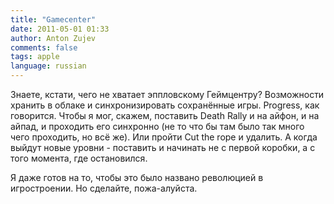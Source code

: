 ```yaml
---
title: "Gamecenter"
date: 2011-05-01 01:33
author: Anton Zujev
comments: false
tags: apple 
language: russian
---
```


Знаете, кстати, чего не хватает эппловскому Геймцентру? Возможности хранить в облаке и синхронизировать сохранённые игры. Progress, как говорится. Чтобы я мог, скажем, поставить Death Rally и на айфон, и на айпад, и проходить его синхронно (не то что бы там было так много чего проходить, но всё же). Или пройти Cut the rope и удалить. А когда выйдут новые уровни - поставить и начинать не с первой коробки, а с того момента, где остановился. 

Я даже готов на то, чтобы это было названо революцией в игростроении. Но сделайте, пожа-алуйста. 